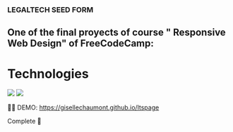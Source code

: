 ### LEGALTECH SEED FORM 

## One of the final proyects of course " Responsive Web Design" of FreeCodeCamp:



# Technologies

<img src = "https://img.shields.io/badge/-HTML5-E34F26?style=flat&logo=html5&logoColor=white">
<img src = "https://img.shields.io/badge/-CSS3-1572B6?style=flat&logo=css3&logoColor=white">


👩‍💻 DEMO: https://gisellechaumont.github.io/ltspage

Complete 🔧
